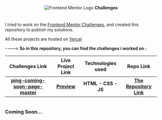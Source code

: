 <br/>
<div align="center">

![Frontend Mentor Logo](https://www.frontendmentor.io/static/images/logo-desktop.svg)
<b><span>Challenges</span></b>

#
</div>

I tried to work on the [Frontend Mentor Challenges](https://www.frontendmentor.io/challenges), and created this repository to publish my solutions.

All these projects are hosted on [Vercel](https://vercel.com)

----> **So in this repository, you can find the challenges i worked on :**


|  Challenges Link  | Live Project Link | Technologies used | Repo Link |
|       :-:         |        :-:        |          :-:      | :-:  |
|[**ping-coming-soon-page-master**](https://www.frontendmentor.io/challenges/ping-single-column-coming-soon-page-5cadd051fec04111f7b848da)|[**Preview**](https://frontend-mentor-challenges-by-midouwebdev.vercel.app/ping-coming-soon-page-master/index.html)|**HTML - CSS - JS** |[**The Repository Link**](https://github.com/MidouWebDev/Frontend-Mentor-Challenges/tree/main/ping-coming-soon-page-master)

#

### Coming Soon...
